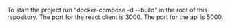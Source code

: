 To start the project run "docker-compose -d --build" in the root of this repository.
The port for the react client is 3000.
The port for the api is 5000.